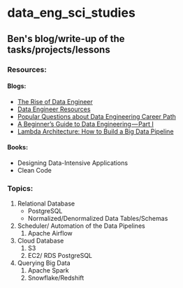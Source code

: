 # data_eng_sci_studies

## Ben's blog/write-up of the tasks/projects/lessons

### Resources:
#### Blogs:
* [The Rise of Data Engineer](https://medium.freecodecamp.org/the-rise-of-the-data-engineer-91be18f1e603)
* [Data Engineer Resources](https://www.analyticsvidhya.com/blog/2018/11/data-engineer-comprehensive-list-resources-get-started/)
* [Popular Questions about Data Engineering Career Path](https://blog.k2datascience.com/popular-questions-about-the-data-engineering-career-path-100a4b6297e2)
* [A Beginner’s Guide to Data Engineering — Part I](https://medium.com/@rchang/a-beginners-guide-to-data-engineering-part-i-4227c5c457d7)
* [Lambda Architecture: How to Build a Big Data Pipeline](https://towardsdatascience.com/lambda-architecture-how-to-build-a-big-data-pipeline-part-1-8b56075e83fe?source=placement_card_footer_grid---------2-43)

#### Books:
* Designing Data-Intensive Applications
* Clean Code


### Topics: 

1. Relational Database 
    * PostgreSQL
    * Normalized/Denormalized Data Tables/Schemas
2. Scheduler/ Automation of the Data Pipelines
  	1. Apache Airflow
3. Cloud Database
  	1. S3
  	2. EC2/ RDS PostgreSQL
4. Querying Big Data
  	1. Apache Spark
  	2. Snowflake/Redshift

